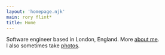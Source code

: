 ```yaml
---
layout: 'homepage.njk'
main: rory flint*
title: Home
---
```


Software engineer based in London, England. More [about me](/about/). <br >I also sometimes take [photos](https://www.instagram.com/mrroryflint/).
